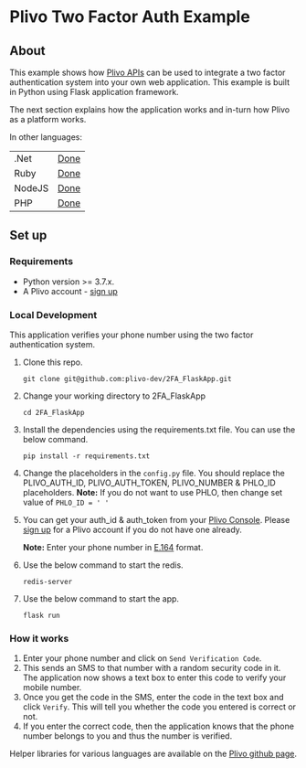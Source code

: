 Plivo Two Factor Auth Example
=======================================

## About

This example shows how [Plivo APIs](http://plivo.com/api) can be used to integrate a two factor authentication system into your own web application. This example is built in Python using Flask application framework.

The next section explains how the application works and in-turn how Plivo as a platform works. 

In other languages:
<table>
   <tr>
      <td>.Net</td>
      <td><a href="https://github.com/plivo-dev/2FA_Csharp">Done</a></td>
   </tr>
   <tr>
      <td>Ruby</td>
      <td><a href="https://github.com/plivo-dev/2FA_SinatraApp">Done</a></td>
   </tr>
   <tr>
      <td>NodeJS</td>
      <td><a href="https://github.com/plivo-dev/2FA_ExpressApp">Done</a></td>
   </tr>
   <tr>
      <td>PHP</td>
      <td><a href="https://github.com/plivo-dev/2FA_PHP">Done</a></td>
   </tr>
</table>

## Set up

### Requirements

- Python version >= 3.7.x.
- A Plivo account - [sign up](https://console.plivo.com/accounts/register/)

### Local Development

This application verifies your phone number using the two factor authentication system.

1. Clone this repo.
    ```shell
    git clone git@github.com:plivo-dev/2FA_FlaskApp.git    
    ```
2. Change your working directory to 2FA_FlaskApp
    ```shell
    cd 2FA_FlaskApp
    ```
3. Install the dependencies using the requirements.txt file. You can use the below command.
    ```shell
    pip install -r requirements.txt
    ```
4. Change the placeholders in the `config.py` file. You should replace the PLIVO_AUTH_ID, PLIVO_AUTH_TOKEN, PLIVO_NUMBER & PHLO_ID placeholders.
    **Note:** If you do not want to use PHLO, then change set value of `PHLO_ID = ' '`

5. You can get your auth_id & auth_token from your [Plivo Console](http://console.plivo.com/). Please [sign up](https://console.plivo.com/accounts/register/) for a Plivo account if you do not have one already. 
    
    **Note:** Enter your phone number in [E.164](http://en.wikipedia.org/wiki/E.164) format. 

6. Use the below command to start the redis. 
    ```shell
    redis-server
    ```

7. Use the below command to start the app. 
    ```shell
    flask run
    ```

### How it works
1. Enter your phone number and click on `Send Verification Code`. 
2. This sends an SMS to that number with a random security code in it. The application now shows a text box to enter this code to verify your mobile number. 
3. Once you get the code in the SMS, enter the code in the text box and click `Verify`. This will tell you whether the code you entered is correct or not. 
4. If you enter the correct code, then the application knows that the phone number belongs to you and thus the number is verified.

Helper libraries for various languages are available on the [Plivo github page](http://github.com/plivo).
